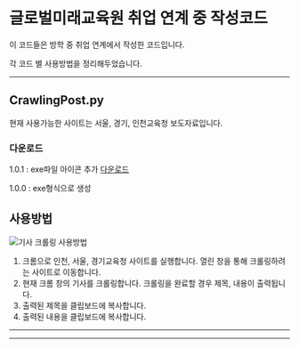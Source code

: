 # 글로벌미래교육원 취업 연계 중 작성코드

이 코드들은 방학 중 취업 연계에서 작성한 코드입니다.

각 코드 별 사용방법을 정리해두었습니다.

---
## CrawlingPost.py
현재 사용가능한 사이트는 서울, 경기, 인천교육청 보도자료입니다.

### 다운로드
1.0.1 : exe파일 아이콘 추가
[다운로드](https://drive.google.com/file/d/1O921wEkmPUMZPcJEzgVy5hCh4QYRVKz0/view?usp=sharing)

1.0.0 : exe형식으로 생성

## 사용방법
![기사 크롤링 사용방법](https://github.com/user-attachments/assets/8b8564cd-ebce-4508-b9f4-60be60a6fe93)
1. 크롬으로 인천, 서울, 경기교육청 사이트를 실행합니다.
열린 창을 통해 크롤링하려는 사이트로 이동합니다.
2. 현재 크롬 창의 기사를 크롤링합니다.
크롤링을 완료할 경우 제목, 내용이 출력됩니다.
3. 출력된 제목을 클립보드에 복사합니다.
4. 출력된 내용을 클립보드에 복사합니다.
---
---
